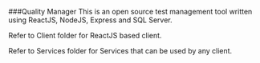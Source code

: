 ###Quality Manager
This is an open source test management tool written using ReactJS, NodeJS, Express and SQL Server.

Refer to Client folder for ReactJS based client.

Refer to Services folder for Services that can be used by any client.
